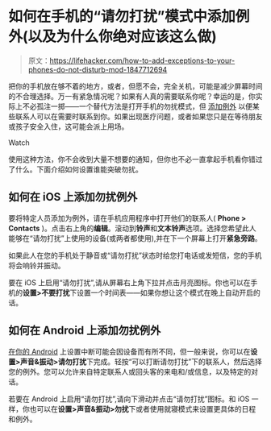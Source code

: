 # 如何在手机的“请勿打扰”模式中添加例外(以及为什么你绝对应该这么做)

> 原文：<https://lifehacker.com/how-to-add-exceptions-to-your-phones-do-not-disturb-mod-1847712694>

把你的手机放在够不着的地方，或者，但愿不会，完全关机，可能是减少屏幕时间的不合理选择。万一有紧急情况呢？如果有人真的需要联系你呢？幸运的是，你实际上不必孤注一掷——一个替代方法是打开手机的勿扰模式，但 [添加例外](https://mashable.com/article/how-to-exclude-people-from-do-not-disturb-iphone) 以便某些联系人可以在需要时联系到你。如果出现医疗问题，或者如果您只是在等待朋友或孩子安全入住，这可能会派上用场。

Watch

使用这种方法，你不会收到大量不想要的通知，但你也不必一直拿起手机看你错过了什么。下面介绍如何设置谁能突破勿扰。

## 如何在 iOS 上添加勿扰例外

要将特定人员添加为例外，请在手机应用程序中打开他们的联系人( **Phone > Contacts** )。点击右上角的**编辑**。滚动到**铃声**和**文本铃声**选项。选择您希望此人能够在“请勿打扰”上使用的设备(或两者都使用),并在下一个屏幕上打开**紧急旁路**。

如果此人在您的手机处于静音或“请勿打扰”状态时给您打电话或发短信，您的手机将会响铃并振动。

要在 iOS 上启用“请勿打扰”,请从屏幕右上角下拉并点击月亮图标。你也可以在手机的**设置>不要打扰**下设置一个时间表——如果你想让这个模式在晚上自动开启的话。

## 如何在 Android 上添加勿扰例外

[在你的 Android](https://support.google.com/android/answer/9069335?hl=en#zippy=%2Cset-who-can-interrupt-you) 上设置中断可能会因设备而有所不同，但一般来说，你可以在**设置>声音&振动>请勿打扰**下完成。轻按“可以打断请勿打扰”下的联系人，然后选择您的例外。您可以允许来自特定联系人或回头客的来电和/或信息，以及特定的对话。

若要在 Android 上启用“请勿打扰”,请向下滑动并点击“请勿打扰”图标。和 iOS 一样，你也可以在**设置>声音&振动>勿扰**下或者使用就寝模式来设置更具体的日程和例外。